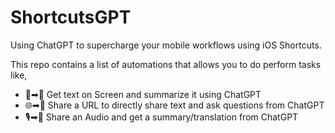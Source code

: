 # ShortcutsGPT
Using ChatGPT to supercharge your mobile workflows using iOS Shortcuts.

This repo contains a list of automations that allows you to do perform tasks like,
- 📱➡🤖 Get text on Screen and summarize it using ChatGPT 
- 🌐➡🤖 Share a URL to directly share text and ask questions from ChatGPT
- 🎙️➡🤖 Share an Audio and get a summary/translation from ChatGPT